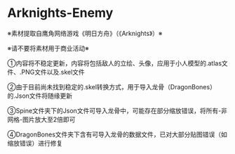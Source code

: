 # Arknights-Enemy
 
※素材提取自鹰角网络游戏《明日方舟》（《Arknights》）※

※请不要将素材用于商业活动※

①内容将不稳定更新，内容将包括敌人的立绘、头像，应用于小人模型的.atlas文件、.PNG文件以及.skel文件

②由于目前尚未找到稳定的.skel转换方式，用于导入龙骨（DragonBones）的.Json文件将随缘更新

③Spine文件夹下的Json文件可导入龙骨中，可能存在部分缩放错误，将所有-非网格-图片放大至2倍即可

④DragonBones文件夹下含有可导入龙骨的数据文件，已对大部分贴图错误（如缩放错误）进行修复